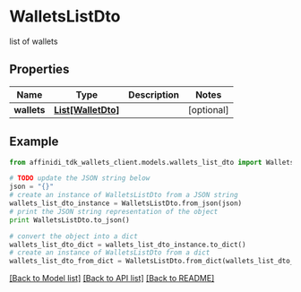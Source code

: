 # WalletsListDto

list of wallets

## Properties

| Name        | Type                                | Description | Notes      |
| ----------- | ----------------------------------- | ----------- | ---------- |
| **wallets** | [**List[WalletDto]**](WalletDto.md) |             | [optional] |

## Example

```python
from affinidi_tdk_wallets_client.models.wallets_list_dto import WalletsListDto

# TODO update the JSON string below
json = "{}"
# create an instance of WalletsListDto from a JSON string
wallets_list_dto_instance = WalletsListDto.from_json(json)
# print the JSON string representation of the object
print WalletsListDto.to_json()

# convert the object into a dict
wallets_list_dto_dict = wallets_list_dto_instance.to_dict()
# create an instance of WalletsListDto from a dict
wallets_list_dto_from_dict = WalletsListDto.from_dict(wallets_list_dto_dict)
```

[[Back to Model list]](../README.md#documentation-for-models) [[Back to API list]](../README.md#documentation-for-api-endpoints) [[Back to README]](../README.md)
